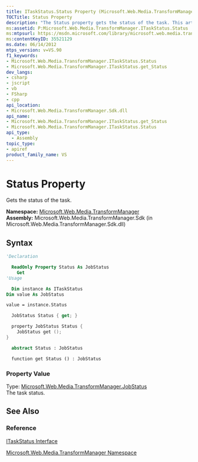 ```yaml
---
title: ITaskStatus.Status Property (Microsoft.Web.Media.TransformManager)
TOCTitle: Status Property
description: "The Status property gets the status of the task. This article describes its syntax and property value."
ms:assetid: P:Microsoft.Web.Media.TransformManager.ITaskStatus.Status
ms:mtpsurl: https://msdn.microsoft.com/library/microsoft.web.media.transformmanager.itaskstatus.status(v=VS.90)
ms:contentKeyID: 35521129
ms.date: 06/14/2012
mtps_version: v=VS.90
f1_keywords:
- Microsoft.Web.Media.TransformManager.ITaskStatus.Status
- Microsoft.Web.Media.TransformManager.ITaskStatus.get_Status
dev_langs:
- csharp
- jscript
- vb
- FSharp
- cpp
api_location:
- Microsoft.Web.Media.TransformManager.Sdk.dll
api_name:
- Microsoft.Web.Media.TransformManager.ITaskStatus.get_Status
- Microsoft.Web.Media.TransformManager.ITaskStatus.Status
api_type:
  - Assembly
topic_type:
- apiref
product_family_name: VS
---
```


# Status Property

Gets the status of the task.

**Namespace:**  [Microsoft.Web.Media.TransformManager](microsoft-web-media-transformmanager-namespace.md)  
**Assembly:**  Microsoft.Web.Media.TransformManager.Sdk (in Microsoft.Web.Media.TransformManager.Sdk.dll)

## Syntax

```vb
'Declaration

  ReadOnly Property Status As JobStatus
    Get
'Usage

  Dim instance As ITaskStatus
Dim value As JobStatus

value = instance.Status
```

```csharp
  JobStatus Status { get; }
```

```cpp
  property JobStatus Status {
    JobStatus get ();
}
```

``` fsharp
  abstract Status : JobStatus
```

```jscript
  function get Status () : JobStatus
```

### Property Value

Type: [Microsoft.Web.Media.TransformManager.JobStatus](jobstatus-enumeration-microsoft-web-media-transformmanager.md)  
The task status.  

## See Also

### Reference

[ITaskStatus Interface](itaskstatus-interface-microsoft-web-media-transformmanager.md)

[Microsoft.Web.Media.TransformManager Namespace](microsoft-web-media-transformmanager-namespace.md)
